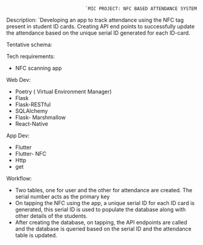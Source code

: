                                  `MIC PROJECT: NFC BASED ATTENDANCE SYSTEM 


Description: 
  `Developing an app to track attendance using the NFC tag present in student ID cards.  Creating API end points to successfully update the attendance based on the unique serial ID generated for each ID-card. 

Tentative schema: 



Tech requirements:   

- NFC scanning app

Web Dev:

- Poetry ( Virtual Environment Manager)
- Flask
- Flask-RESTful
- SQLAlchemy
- Flask- Marshmallow 
- React-Native

App Dev:

- Flutter 
- Flutter- NFC
- Http
- get

Workflow: 

- Two tables, one for user and the other for attendance are created. The serial number acts as the primary key
- On tapping the NFC using the app, a unique serial ID for each ID card is generated, this serial ID is used to populate the database along with other details of the students.
- After creating the database, on tapping, the  API endpoints are called and the database is queried based on the serial ID and the attendance table is updated.

